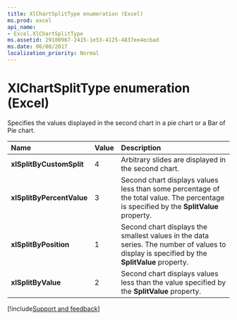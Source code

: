 ```yaml
---
title: XlChartSplitType enumeration (Excel)
ms.prod: excel
api_name:
- Excel.XlChartSplitType
ms.assetid: 29100967-2415-1e53-4125-4837ee4ecbad
ms.date: 06/08/2017
localization_priority: Normal
---
```



# XlChartSplitType enumeration (Excel)

Specifies the values displayed in the second chart in a pie chart or a Bar of Pie chart.



|Name|Value|Description|
|:-----|:-----|:-----|
| **xlSplitByCustomSplit**|4|Arbitrary slides are displayed in the second chart.|
| **xlSplitByPercentValue**|3|Second chart displays values less than some percentage of the total value. The percentage is specified by the  **SplitValue** property.|
| **xlSplitByPosition**|1|Second chart displays the smallest values in the data series. The number of values to display is specified by the  **SplitValue** property.|
| **xlSplitByValue**|2|Second chart displays values less than the value specified by the  **SplitValue** property.|

[!include[Support and feedback](~/includes/feedback-boilerplate.md)]